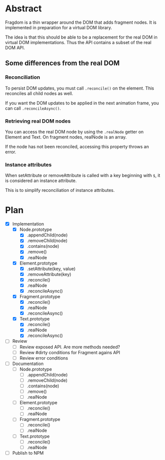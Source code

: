 # Abstract
Fragdom is a thin wrapper around the DOM that adds fragment nodes.
It is implemented in preparation for a virtual DOM library.

The idea is that this should be able to be a replacement for the
real DOM in virtual DOM implementations. Thus the API contains a subset
of the real DOM API.

## Some differences from the real DOM

### Reconciliation
To persist DOM updates, you must call `.reconcile()` on the element.
This reconciles all child nodes as well.

If you want the DOM updates to be applied in the next animation frame,
you can call `.reconcileAsync()`.

### Retrieving real DOM nodes
You can access the real DOM node by using the `.realNode` getter on
Element and Text. On fragment nodes, realNode is an array.

If the node has not been reconciled, accessing this property throws
an error.

### Instance attributes
When setAttribute or removeAttribute is called with a key
beginning with `$`, it is considered an instance attribute.

This is to simplify reconciliation of instance attributes.

# Plan
- [x] Implementation
  - [x] Node.prototype
    - [x] .appendChild(node)
    - [x] .removeChild(node)
    - [x] .contains(node)
    - [x] .remove()
    - [x] .realNode
  - [x] Element.prototype
    - [x] .setAttribute(key, value)
    - [x] .removeAttribute(key)
    - [x] .reconcile()
    - [x] .realNode
    - [x] .reconcileAsync()
  - [x] Fragment.prototype
    - [x] .reconcile()
    - [x] .realNode
    - [x] .reconcileAsync()
  - [x] Text.prototype
    - [x] .reconcile()
    - [x] .realNode
    - [x] .reconcileAsync()
- [ ] Review
  - [ ] Review exposed API. Are more methods needed?
  - [ ] Review #dirty conditions for Fragment agains API
  - [ ] Review error conditions
- [ ] Documentation
  - [ ] Node.prototype
    - [ ] .appendChild(node)
    - [ ] .removeChild(node)
    - [ ] .contains(node)
    - [ ] .remove()
    - [ ] .realNode
  - [ ] Element.prototype
    - [ ] .reconcile()
    - [ ] .realNode
  - [ ] Fragment.prototype
    - [ ] .reconcile()
    - [ ] .realNode
  - [ ] Text.prototype
    - [ ] .reconcile()
    - [ ] .realNode
- [ ] Publish to NPM
